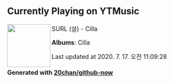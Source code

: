 ## Currently Playing on YTMusic

[<img align="left" width="100" src="https://lh3.googleusercontent.com/BNv7OJkE8vtDUCPFkXHCUj1yKW5EmD9OyrCCIOnlU1HYs9j_E9k5ep08eKnXJhijiMgRDUCe0kgz2JOrlw">](https://music.youtube.com/channel/UCPbszxOIsiQblDFv01nTHHg)

SURL (설) - Cilla

**Albums**: Cilla

Last updated at 2020. 7. 17. 오전 11:09:28

#### Generated with [20chan/github-now](https://github.com/20chan/github-now)


<!--
**20chan/20chan** is a ✨ _special_ ✨ repository because its `README.md` (this file) appears on your GitHub profile.

Here are some ideas to get you started:

- 🔭 I’m currently working on ...
- 🌱 I’m currently learning ...
- 👯 I’m looking to collaborate on ...
- 🤔 I’m looking for help with ...
- 💬 Ask me about ...
- 📫 How to reach me: ...
- 😄 Pronouns: ...
- ⚡ Fun fact: ...
-->
